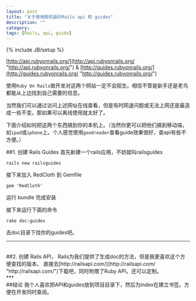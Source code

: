 ```yaml
---
layout: post
title: "关于使用脱机版的Rails api 和 guides"
description: ""
category: 
tags: [Rails, api, guide]
---
```

{% include JB/setup %}


[http://api.rubyonrails.org/](http://api.rubyonrails.org/ "http://api.rubyonrails.org/") & [http://guides.rubyonrails.org/](http://guides.rubyonrails.org/ "http://guides.rubyonrails.org/")


使用`Ruby On Rails`做开发对这两个网站一定不会陌生。相信不管是新手还是老鸟都能从上边找到自己需要的信息。

当然我们可以通过访问上述网址在线查看，但是有时网速问题或无法上网还是最造成一些不变。那如果可以离线使用就太好了。

下面介绍如何把这两个东西搞到你的本机上。（当然你更可以把他们搞到移动端，如`ipad`或`iphone`上。个人感觉使用`goodreader`查看guide效果很好，查api有些不方便。）



##1. 创建 Rails Guides
首先新建一个rails应用，不妨就叫railsguides

`rails new railsguides`

接下来加入 RedCloth 到 Gemfile

`gem 'RedCloth'`

运行 bundle 完成安装

接下来运行下面的命令

`rake doc:guides`

去doc目录下找你的guides吧。
<br>

*** 
<br>
##2. 创建 Rails API，
Rails为我们提供了生成doc的方法，但是我更喜欢这个方便查找的版本。
直接去[http://railsapi.com/](http://railsapi.com/ "http://railsapi.com/")下载吧，同时附赠了Ruby API，还可以定制。
<br>
*** 
<br>
##结论
我个人喜欢把API和guides放到项目目录下，然后为index在建立书签。方便在开发同时查阅。


